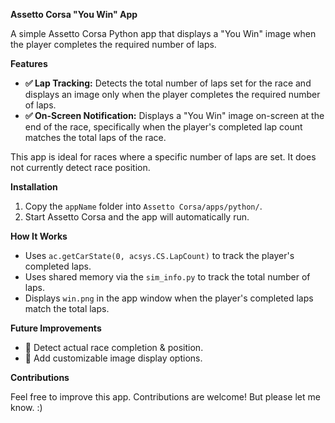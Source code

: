 **Assetto Corsa "You Win" App**

A simple Assetto Corsa Python app that displays a "You Win" image when the player completes the required number of laps.

**Features**

* **✅ Lap Tracking:** Detects the total number of laps set for the race and displays an image only when the player completes the required number of laps.
* **✅ On-Screen Notification:** Displays a "You Win" image on-screen at the end of the race, specifically when the player's completed lap count matches the total laps of the race.

This app is ideal for races where a specific number of laps are set. It does not currently detect race position.

**Installation**

1.  Copy the `appName` folder into `Assetto Corsa/apps/python/`.
2.  Start Assetto Corsa and the app will automatically run.

**How It Works**

* Uses `ac.getCarState(0, acsys.CS.LapCount)` to track the player's completed laps.
* Uses shared memory via the `sim_info.py` to track the total number of laps.
* Displays `win.png` in the app window when the player's completed laps match the total laps.

**Future Improvements**

* 🔹 Detect actual race completion & position.
* 🔹 Add customizable image display options.

**Contributions**

Feel free to improve this app. Contributions are welcome! But please let me know. :)
